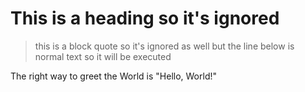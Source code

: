 ﻿# This is a heading so it's ignored

> this is a block quote so it's ignored as well
> but the line below is normal text so it will be executed

The right way to greet the World is "Hello, World!"